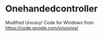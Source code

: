 Onehandedcontroller
===================

Modified UnoJoy! Code for Windows from https://code.google.com/p/unojoy/
